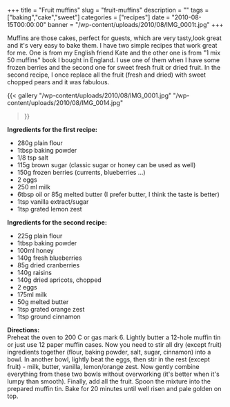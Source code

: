 +++
title = "Fruit muffins"
slug = "fruit-muffins"
description = ""
tags = ["baking","cake","sweet"]
categories = ["recipes"]
date = "2010-08-15T00:00:00"
banner = "/wp-content/uploads/2010/08/IMG_0001t.jpg"
+++

Muffins are those cakes, perfect for guests, which are very tasty,look great and it's very easy to
bake them. I have two simple recipes that work great for me. One is from my English friend Kate and
the other one is from "1 mix 50 muffins" book I bought in England. I use one of them when I have some frozen berries and the second one for sweet fresh fruit or dried fruit. In the second recipe, I once replace all the fruit (fresh and dried) with sweet chopped pears and it was fabulous.

{{< gallery
    "/wp-content/uploads/2010/08/IMG_0001.jpg"
    "/wp-content/uploads/2010/08/IMG_0014.jpg"
>}}

**Ingredients for the first recipe:**  

* 280g plain flour
* 1tbsp baking powder
* 1/8 tsp salt
* 115g brown sugar (classic sugar or honey can be used as well)
* 150g frozen berries (currents, blueberries ...)
* 2 eggs
* 250 ml milk
* 6tbsp oil or 85g melted butter (I prefer butter, I think the taste is better)
* 1tsp vanilla extract/sugar
* 1tsp grated lemon zest
 
**Ingredients for the second recipe:**  

* 225g plain flour
* 1tbsp baking powder
* 100ml honey
* 140g fresh blueberries
* 85g dried cranberries
* 140g raisins
* 140g dried apricots, chopped
* 2 eggs
* 175ml milk
* 50g melted butter
* 1tsp grated orange zest
* 1tsp ground cinnamon
 
**Directions:**  
Preheat the oven to 200 C or gas mark 6. Lightly butter a 12-hole muffin tin or just use 12 paper
muffin cases. Now you need to stir all dry (except fruit) ingredients together (flour, baking
powder, salt, sugar, cinnamon) into a bowl. In another bowl, lightly beat the eggs, then stir in
the rest (except fruit) - milk, butter, vanilla, lemon/orange zest. Now gently combine everything
from these two bowls without overworking (it's better when it's lumpy than smooth). Finally, add
all the fruit. Spoon the mixture into the prepared muffin tin. Bake for 20 minutes until well risen
and pale golden on top.
